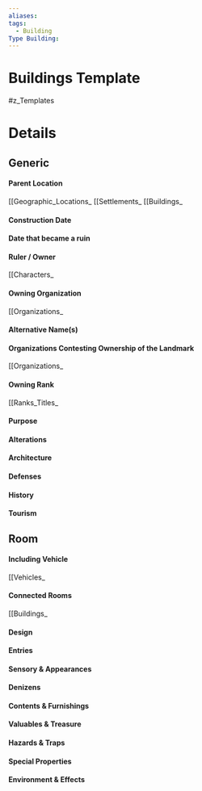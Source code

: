 ```yaml
---
aliases: 
tags:
  - Building
Type Building:
---
```

# Buildings Template
#z_Templates


# Details
## Generic
#### Parent Location
[[Geographic_Locations_
[[Settlements_
[[Buildings_
#### Construction Date
#### Date that became a ruin
#### Ruler / Owner
[[Characters_
#### Owning Organization
[[Organizations_
#### Alternative Name(s)
#### Organizations Contesting Ownership of the Landmark
[[Organizations_
#### Owning Rank
[[Ranks_Titles_
#### Purpose
#### Alterations
#### Architecture
#### Defenses
#### History
#### Tourism
## Room
#### Including Vehicle
[[Vehicles_
#### Connected Rooms
[[Buildings_
#### Design
#### Entries
#### Sensory & Appearances
#### Denizens
#### Contents & Furnishings
#### Valuables & Treasure
#### Hazards & Traps
#### Special Properties
#### Environment & Effects
